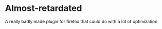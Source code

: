 # Almost-retardated
A really badly made plugin for firefox that could do with a lot of optimization
